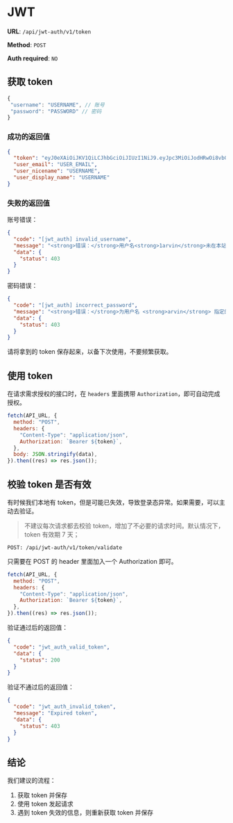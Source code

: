 # JWT

**URL**: `/api/jwt-auth/v1/token`

**Method**: `POST`

**Auth required**: `NO`

## 获取 token

```js
{
 "username": "USERNAME", // 账号
 "password": "PASSWORD" // 密码
}
```

### 成功的返回值

```json
{
  "token": "eyJ0eXAiOiJKV1QiLCJhbGciOiJIUzI1NiJ9.eyJpc3MiOiJodHRwOi8vbG9jYWxob3N0L3dwIiwiaWF0IjoxNjgzMTkyNzEwLCJuYmYiOjE2ODMxOTI3MTAsImV4cCI6MTY4Mzc5NzUxMCwiZGF0YSI6eyJ1c2VyIjp7ImlkIjoiMSJ9fX0.poKNVNioxe5IfaYNoOTOXED5yd0P1AX_5_Wb8Kv7oIs",
  "user_email": "USER_EMAIL",
  "user_nicename": "USERNAME",
  "user_display_name": "USERNAME"
}
```

### 失败的返回值

账号错误：

```json
{
  "code": "[jwt_auth] invalid_username",
  "message": "<strong>错误：</strong>用户名<strong>1arvin</strong>未在本站点注册。如果您不确定您的用户名，请改用电子邮箱地址进行尝试。",
  "data": {
    "status": 403
  }
}
```

密码错误：

```json
{
  "code": "[jwt_auth] incorrect_password",
  "message": "<strong>错误：</strong>为用户名 <strong>arvin</strong> 指定的密码不正确。 <a href=\"http://localhost/wp/wp-login.php?action=lostpassword\">忘记密码？</a>",
  "data": {
    "status": 403
  }
}
```

请将拿到的 token 保存起来，以备下次使用，不要频繁获取。

## 使用 token

在请求需求授权的接口时，在 `headers` 里面携带 `Authorization`，即可自动完成授权。

```js
fetch(API_URL, {
  method: "POST",
  headers: {
    "Content-Type": "application/json",
    Authorization: `Bearer ${token}`,
  },
  body: JSON.stringify(data),
}).then((res) => res.json());
```

## 校验 token 是否有效

有时候我们本地有 token，但是可能已失效，导致登录态异常。如果需要，可以主动去验证。

> 不建议每次请求都去校验 token，增加了不必要的请求时间。默认情况下，token 有效期 7 天；

`POST: /api/jwt-auth/v1/token/validate`

只需要在 POST 的 header 里面加入一个 Authorization 即可。

```js
fetch(API_URL, {
  method: "POST",
  headers: {
    "Content-Type": "application/json",
    Authorization: `Bearer ${token}`,
  },
}).then((res) => res.json());
```

验证通过后的返回值：

```json
{
  "code": "jwt_auth_valid_token",
  "data": {
    "status": 200
  }
}
```

验证不通过后的返回值：

```json
{
  "code": "jwt_auth_invalid_token",
  "message": "Expired token",
  "data": {
    "status": 403
  }
}
```

## 结论

我们建议的流程：

1. 获取 token 并保存
2. 使用 token 发起请求
3. 遇到 token 失效的信息，则重新获取 token 并保存
